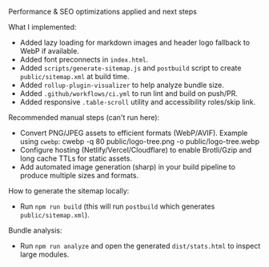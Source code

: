Performance & SEO optimizations applied and next steps

What I implemented:
- Added lazy loading for markdown images and header logo fallback to WebP if available.
- Added font preconnects in `index.html`.
- Added `scripts/generate-sitemap.js` and `postbuild` script to create `public/sitemap.xml` at build time.
- Added `rollup-plugin-visualizer` to help analyze bundle size.
- Added `.github/workflows/ci.yml` to run lint and build on push/PR.
- Added responsive `.table-scroll` utility and accessibility roles/skip link.

Recommended manual steps (can't run here):
- Convert PNG/JPEG assets to efficient formats (WebP/AVIF). Example using `cwebp`:
  cwebp -q 80 public/logo-tree.png -o public/logo-tree.webp
- Configure hosting (Netlify/Vercel/Cloudflare) to enable Brotli/Gzip and long cache TTLs for static assets.
- Add automated image generation (sharp) in your build pipeline to produce multiple sizes and formats.

How to generate the sitemap locally:
- Run `npm run build` (this will run `postbuild` which generates `public/sitemap.xml`).

Bundle analysis:
- Run `npm run analyze` and open the generated `dist/stats.html` to inspect large modules.
